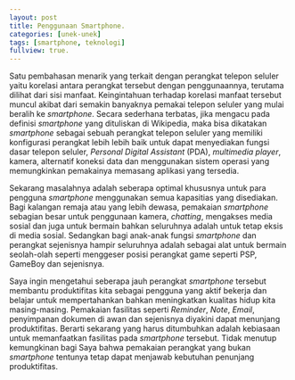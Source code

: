 ```yaml
---
layout: post
title: Penggunaan Smartphone.
categories: [unek-unek]
tags: [smartphone, teknologi]
fullview: true.
---
```


Satu pembahasan menarik yang terkait dengan perangkat telepon seluler yaitu korelasi antara perangkat tersebut dengan penggunaannya, terutama dilihat dari sisi manfaat. Keingintahuan terhadap korelasi manfaat tersebut muncul akibat dari semakin banyaknya pemakai telepon seluler yang mulai beralih ke *smartphone*. Secara sederhana terbatas, jika mengacu pada definisi *smartphone* yang dituliskan di Wikipedia, maka bisa dikatakan *smartphone* sebagai sebuah perangkat telepon seluler yang memiliki konfigurasi perangkat lebih lebih baik untuk dapat menyediakan fungsi dasar telepon seluler, *Personal Digital Assistant* (PDA), *multimedia player*, kamera, alternatif koneksi data dan menggunakan sistem operasi yang memungkinkan pemakainya memasang aplikasi yang tersedia.

Sekarang masalahnya adalah seberapa optimal khususnya untuk para pengguna *smartphone* menggunakan semua kapasitias yang disediakan. Bagi kalangan remaja atau yang lebih dewasa, pemakaian *smartphone* sebagian besar untuk penggunaan kamera, *chatting*, mengakses media sosial dan juga untuk bermain bahkan seluruhnya adalah untuk tetap eksis di media sosial. Sedangkan bagi anak-anak fungsi *smartphone* dan perangkat sejenisnya hampir seluruhnya adalah sebagai alat untuk bermain seolah-olah seperti menggeser posisi perangkat game seperti PSP, GameBoy dan sejenisnya.

Saya ingin mengetahui seberapa jauh perangkat *smartphone* tersebut membantu produktifitas kita sebagai pengguna yang aktif bekerja dan belajar untuk mempertahankan bahkan meningkatkan kualitas hidup kita masing-masing. Pemakaian fasilitas seperti *Reminder*, *Note*, *Email*, penyimpanan dokumen di awan dan sejenisnya diyakini dapat menunjang produktifitas. Berarti sekarang yang harus ditumbuhkan adalah kebiasaan untuk memanfaatkan fasilitas pada *smartphone* tersebut. Tidak menutup kemungkinan bagi Saya bahwa pemakaian perangkat yang bukan *smartphone* tentunya tetap dapat menjawab kebutuhan penunjang produktifitas. 
